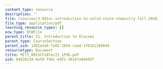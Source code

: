 ```yaml
---
content_type: resource
description: ''
file: /courses/3-091sc-introduction-to-solid-state-chemistry-fall-2010/84820134be59f9dcedf236147a04b95f_MIT3_091SCF10lec21_iPOD.pdf
file_type: application/pdf
learning_resource_types: []
ocw_type: OCWFile
parent_title: 21. Introduction to Glasses
parent_type: CourseSection
parent_uid: 1d01a4a6-fa92-2854-cead-1f61b1189649
resourcetype: Document
title: MIT3_091SCF10lec21_iPOD.pdf
uid: 84820134-be59-f9dc-edf2-36147a04b95f
---
```

